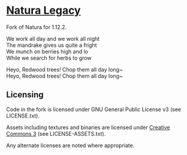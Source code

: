 [Natura Legacy](https://minecraft.curseforge.com/projects/natura)
====================================

Fork of Natura for 1.12.2.

We work all day and we work all night 	 
The mandrake gives us quite a fright 	 
We munch on berries high and lo 	 
While we search for herbs to grow 	 

Heyo, Redwood trees! Chop them all day long~ 	 
Heyo, Redwood trees! Chop them all day long~ 	

## Licensing
Code in the fork is licensed under GNU General Public License v3 (see LICENSE.txt).

Assets including textures and binaries are licensed under [Creative Commons 3](http://creativecommons.org/licenses/by/3.0/) (see LICENSE-ASSETS.txt).

Any alternate licenses are noted where appropriate.